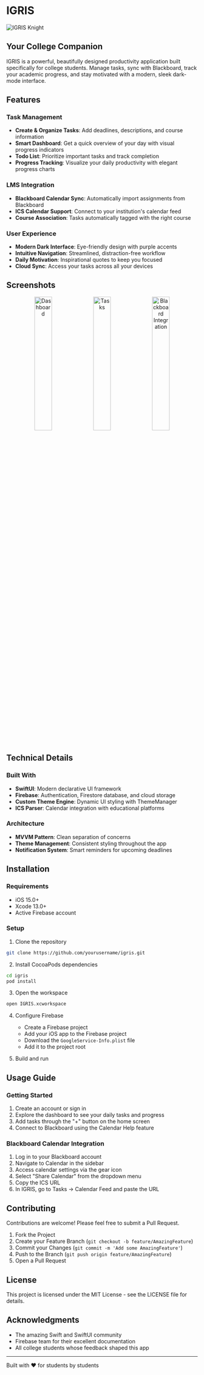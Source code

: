 # IGRIS

![IGRIS Knight](https://github.com/yourusername/igris/raw/main/Screenshots/igris_logo.png)

## Your College Companion

IGRIS is a powerful, beautifully designed productivity application built specifically for college students. Manage tasks, sync with Blackboard, track your academic progress, and stay motivated with a modern, sleek dark-mode interface.

## Features

### Task Management
- **Create & Organize Tasks**: Add deadlines, descriptions, and course information
- **Smart Dashboard**: Get a quick overview of your day with visual progress indicators
- **Todo List**: Prioritize important tasks and track completion
- **Progress Tracking**: Visualize your daily productivity with elegant progress charts

### LMS Integration
- **Blackboard Calendar Sync**: Automatically import assignments from Blackboard
- **ICS Calendar Support**: Connect to your institution's calendar feed
- **Course Association**: Tasks automatically tagged with the right course

### User Experience
- **Modern Dark Interface**: Eye-friendly design with purple accents
- **Intuitive Navigation**: Streamlined, distraction-free workflow
- **Daily Motivation**: Inspirational quotes to keep you focused
- **Cloud Sync**: Access your tasks across all your devices

## Screenshots

<div align="center">
    <img src="https://github.com/yourusername/igris/raw/main/Screenshots/dashboard.png" width="30%" alt="Dashboard">
    <img src="https://github.com/yourusername/igris/raw/main/Screenshots/tasks_view.png" width="30%" alt="Tasks">
    <img src="https://github.com/yourusername/igris/raw/main/Screenshots/blackboard_sync.png" width="30%" alt="Blackboard Integration">
</div>

## Technical Details

### Built With
- **SwiftUI**: Modern declarative UI framework
- **Firebase**: Authentication, Firestore database, and cloud storage
- **Custom Theme Engine**: Dynamic UI styling with ThemeManager
- **ICS Parser**: Calendar integration with educational platforms

### Architecture
- **MVVM Pattern**: Clean separation of concerns
- **Theme Management**: Consistent styling throughout the app
- **Notification System**: Smart reminders for upcoming deadlines

## Installation

### Requirements
- iOS 15.0+
- Xcode 13.0+
- Active Firebase account

### Setup
1. Clone the repository
```bash
git clone https://github.com/yourusername/igris.git
```

2. Install CocoaPods dependencies
```bash
cd igris
pod install
```

3. Open the workspace
```bash
open IGRIS.xcworkspace
```

4. Configure Firebase
   - Create a Firebase project
   - Add your iOS app to the Firebase project
   - Download the `GoogleService-Info.plist` file
   - Add it to the project root

5. Build and run

## Usage Guide

### Getting Started
1. Create an account or sign in
2. Explore the dashboard to see your daily tasks and progress
3. Add tasks through the "+" button on the home screen
4. Connect to Blackboard using the Calendar Help feature

### Blackboard Calendar Integration
1. Log in to your Blackboard account
2. Navigate to Calendar in the sidebar
3. Access calendar settings via the gear icon
4. Select "Share Calendar" from the dropdown menu
5. Copy the ICS URL
6. In IGRIS, go to Tasks → Calendar Feed and paste the URL

## Contributing

Contributions are welcome! Please feel free to submit a Pull Request.

1. Fork the Project
2. Create your Feature Branch (`git checkout -b feature/AmazingFeature`)
3. Commit your Changes (`git commit -m 'Add some AmazingFeature'`)
4. Push to the Branch (`git push origin feature/AmazingFeature`)
5. Open a Pull Request

## License

This project is licensed under the MIT License - see the LICENSE file for details.

## Acknowledgments

- The amazing Swift and SwiftUI community
- Firebase team for their excellent documentation
- All college students whose feedback shaped this app

---

Built with ❤️ for students by students
